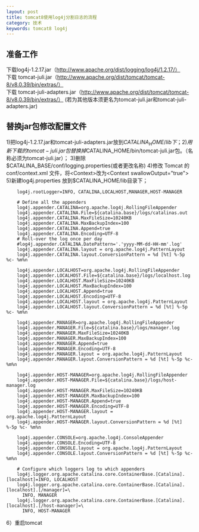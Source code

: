 ```yaml
---
layout: post
title: tomcat8使用log4j分割日志的流程
category: 技术
keywords: tomcat8 log4j
---
```


## 准备工作
下载log4j-1.2.17.jar（http://www.apache.org/dist/logging/log4j/1.2.17/）      
下载 tomcat-juli.jar（http://www.apache.org/dist/tomcat/tomcat-8/v8.0.39/bin/extras/）      
下载 tomcat-juli-adapters.jar（http://www.apache.org/dist/tomcat/tomcat-8/v8.0.39/bin/extras/）
(若为其他版本须更名为tomcat-juli.jar和tomcat-juli-adapters.jar)

## 替换jar包修改配置文件

1)把log4j-1.2.17.jar和tomcat-juli-adapters.jar放到$CATALINA_HOME/lib下；    
2)用新下载的tomcat-juli.jar包替换掉$CATALINA_HOME/bin/tomcat-juli.jar包。（名称必须为tomcat-juli.jar）；
3)删除$CATALINA_BASE/conf/logging.properties(或者更改名称)    
4)修改 Tomcat 的 conf/context.xml 文件，将<Context>改为<Context swallowOutput="true">     
5)新建log4j.properties 放到$CATALINA_HOME/lib目录下；
```
	log4j.rootLogger=INFO, CATALINA,LOCALHOST,MANAGER,HOST-MANAGER
	
	# Define all the appenders
	log4j.appender.CATALINA=org.apache.log4j.RollingFileAppender
	log4j.appender.CATALINA.File=${catalina.base}/logs/catalinas.out
	log4j.appender.CATALINA.MaxFileSize=10240KB
	log4j.appender.CATALINA.MaxBackupIndex=100
	log4j.appender.CATALINA.Append=true
	log4j.appender.CATALINA.Encoding=UTF-8
	# Roll-over the log once per day
	#log4j.appender.CATALINA.DatePattern='.'yyyy-MM-dd-HH-mm'.log'
	log4j.appender.CATALINA.layout = org.apache.log4j.PatternLayout
	log4j.appender.CATALINA.layout.ConversionPattern = %d [%t] %-5p %c- %m%n
	
	log4j.appender.LOCALHOST=org.apache.log4j.RollingFileAppender
	log4j.appender.LOCALHOST.File=${catalina.base}/logs/localhost.log
	log4j.appender.LOCALHOST.MaxFileSize=10240KB
	log4j.appender.LOCALHOST.MaxBackupIndex=100
	log4j.appender.LOCALHOST.Append=true
	log4j.appender.LOCALHOST.Encoding=UTF-8
	log4j.appender.LOCALHOST.layout = org.apache.log4j.PatternLayout
	log4j.appender.LOCALHOST.layout.ConversionPattern = %d [%t] %-5p %c- %m%n
	
	log4j.appender.MANAGER=org.apache.log4j.RollingFileAppender
	log4j.appender.MANAGER.File=${catalina.base}/logs/manager.log
	log4j.appender.MANAGER.MaxFileSize=10240KB
	log4j.appender.MANAGER.MaxBackupIndex=100
	log4j.appender.MANAGER.Append=true
	log4j.appender.MANAGER.Encoding=UTF-8
	log4j.appender.MANAGER.layout = org.apache.log4j.PatternLayout
	log4j.appender.MANAGER.layout.ConversionPattern = %d [%t] %-5p %c- %m%n
	
	log4j.appender.HOST-MANAGER=org.apache.log4j.RollingFileAppender
	log4j.appender.HOST-MANAGER.File=${catalina.base}/logs/host-manager.log
	log4j.appender.HOST-MANAGER.MaxFileSize=10240KB
	log4j.appender.HOST-MANAGER.MaxBackupIndex=100
	log4j.appender.HOST-MANAGER.Append=true
	log4j.appender.HOST-MANAGER.Encoding=UTF-8
	log4j.appender.HOST-MANAGER.layout = org.apache.log4j.PatternLayout
	log4j.appender.HOST-MANAGER.layout.ConversionPattern = %d [%t] %-5p %c- %m%n
	
	log4j.appender.CONSOLE=org.apache.log4j.ConsoleAppender
	log4j.appender.CONSOLE.Encoding=UTF-8
	log4j.appender.CONSOLE.layout = org.apache.log4j.PatternLayout
	log4j.appender.CONSOLE.layout.ConversionPattern = %d [%t] %-5p %c- %m%n
	
	# Configure which loggers log to which appenders
	log4j.logger.org.apache.catalina.core.ContainerBase.[Catalina].[localhost]=INFO, LOCALHOST
	log4j.logger.org.apache.catalina.core.ContainerBase.[Catalina].[localhost].[/manager]=\
	  INFO, MANAGER
	log4j.logger.org.apache.catalina.core.ContainerBase.[Catalina].[localhost].[/host-manager]=\
	  INFO, HOST-MANAGER
```

6）重启tomcat
